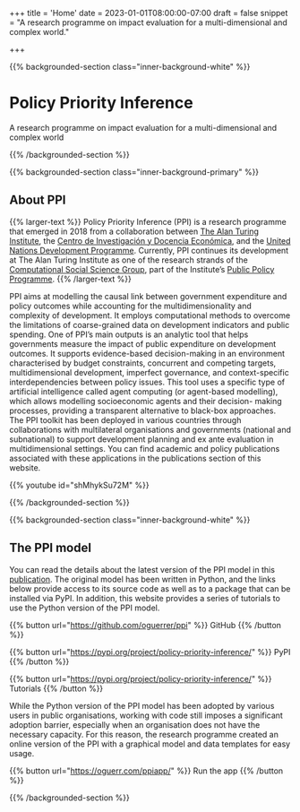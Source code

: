 +++
title = 'Home'
date = 2023-01-01T08:00:00-07:00
draft = false
snippet = "A research programme on impact evaluation for a multi-dimensional and complex world."


+++


{{% backgrounded-section class="inner-background-white" %}}

# Policy Priority Inference

<div class="pt-3 social-snippet">
A research programme on impact evaluation for a multi-dimensional and complex world
</div>

{{% /backgrounded-section %}} 


{{% backgrounded-section class="inner-background-primary" %}}

## About PPI

{{% larger-text %}}
Policy Priority Inference (PPI) is a research programme that emerged in 2018 from a collaboration between <a href="http://turing.ac.uk/">The Alan Turing Institute</a>, the <a href="https://www.cide.edu/">Centro de Investigación y Docencia Económica</a>, and the <a href="https://www.undp.org/">United Nations Development Programme</a>. Currently, PPI continues its development at The Alan Turing Institute as one of the research strands of the <a href="http://turingcss.org/">Computational Social Science Group</a>, part of the Institute’s <a href="https://www.turing.ac.uk/research/research-programmes/public-policy">Public Policy Programme</a>.
{{% /larger-text %}} 


PPI aims at modelling the causal link between government expenditure and policy outcomes while accounting for the multidimensionality and complexity of development. It employs computational methods to overcome the limitations of coarse-grained data on development indicators and public spending. One of PPI’s main outputs is an analytic tool that helps governments measure the impact of public expenditure on development outcomes. It supports evidence-based decision-making in an environment characterised by budget constraints, concurrent and competing targets, multidimensional development, imperfect governance, and context-specific interdependencies between policy issues. This tool uses a specific type of artificial intelligence called agent computing (or agent-based modelling), which allows modelling socioeconomic agents and their decision- making processes, providing a transparent alternative to black-box approaches. The PPI toolkit has been deployed in various countries through collaborations with multilateral organisations and governments (national and subnational) to support development planning and ex ante evaluation in multidimensional settings. You can find academic and policy publications associated with these applications in the publications section of this website.

{{% youtube id="shMhykSu72M" %}}

{{% /backgrounded-section %}}

{{% backgrounded-section class="inner-background-white" %}}


## The PPI model

You can read the details about the latest version of the PPI model in this <a href="https://doi.org/10.1016/j.worlddev.2023.106256">publication</a>. The original model has been written in Python, and the links below provide access to its source code as well as to a package that can be installed via PyPI. In addition, this website provides a series of tutorials to use the Python version of the PPI model.<br>

{{% button url="https://github.com/oguerrer/ppi" %}}
GitHub
{{% /button %}}

{{% button url="https://pypi.org/project/policy-priority-inference/" %}}
PyPI
{{% /button %}}

{{% button url="https://pypi.org/project/policy-priority-inference/" %}}
Tutorials
{{% /button %}}

While the Python version of the PPI model has been adopted by various users in public organisations, working with code still imposes a significant adoption barrier, especially when an organisation does not have the necessary capacity. For this reason, the research programme created an online version of the PPI with a graphical model and data templates for easy usage. 

{{% button url="https://oguerr.com/ppiapp/" %}}
Run the app
{{% /button %}}

{{% /backgrounded-section %}}